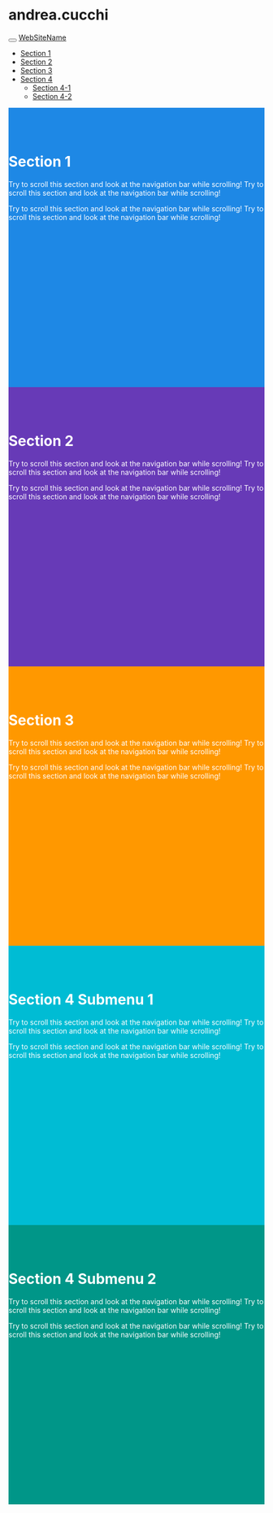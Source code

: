 # andrea.cucchi
<html>
<head>
	<meta charset="utf-8">
	<meta name="viewport" content="width=device-width, initial-scale=1">
	<link rel="stylesheet" href="http://maxcdn.bootstrapcdn.com/bootstrap/3.3.6/css/bootstrap.min.css">
	<script src="https://ajax.googleapis.com/ajax/libs/jquery/1.12.2/jquery.min.js"></script>
	<script src="http://maxcdn.bootstrapcdn.com/bootstrap/3.3.6/js/bootstrap.min.js"></script>
<style>
body {
      position: relative; 
  }
  #section1 {padding-top:50px;height:500px;color: #fff; background-color: #1E88E5;}
  #section2 {padding-top:50px;height:500px;color: #fff; background-color: #673ab7;}
  #section3 {padding-top:50px;height:500px;color: #fff; background-color: #ff9800;}
  #section41 {padding-top:50px;height:500px;color: #fff; background-color: #00bcd4;}
  #section42 {padding-top:50px;height:500px;color: #fff; background-color: #009688;}
 
</style>

</head>
<body data-spy="scroll" data-target=".navbar" data-offset="50">
	<nav class="navbar navbar-inverse navbar-fixed-top">
  <div class="container-fluid">
    <div class="navbar-header">
        <button type="button" class="navbar-toggle" data-toggle="collapse" data-target="#myNavbar">
          <span class="icon-bar"></span>
          <span class="icon-bar"></span>
          <span class="icon-bar"></span>                        
      </button>
      <a class="navbar-brand" href="#">WebSiteName</a>
    </div>
    <div>
      <div class="collapse navbar-collapse" id="myNavbar">
        <ul class="nav navbar-nav">
          <li><a href="#section1">Section 1</a></li>
          <li><a href="#section2">Section 2</a></li>
          <li><a href="#section3">Section 3</a></li>
          <li class="dropdown"><a class="dropdown-toggle" data-toggle="dropdown" href="#">Section 4 <span class="caret"></span></a>
            <ul class="dropdown-menu">
              <li><a href="#section41">Section 4-1</a></li>
              <li><a href="#section42">Section 4-2</a></li>
            </ul>
          </li>
        </ul>
      </div>
    </div>
  </div>
</nav>    

<div id="section1" class="container-fluid">
  <h1>Section 1</h1>
  <p>Try to scroll this section and look at the navigation bar while scrolling! Try to scroll this section and look at the navigation bar while scrolling!</p>
  <p>Try to scroll this section and look at the navigation bar while scrolling! Try to scroll this section and look at the navigation bar while scrolling!</p>
</div>
<div id="section2" class="container-fluid">
  <h1>Section 2</h1>
  <p>Try to scroll this section and look at the navigation bar while scrolling! Try to scroll this section and look at the navigation bar while scrolling!</p>
  <p>Try to scroll this section and look at the navigation bar while scrolling! Try to scroll this section and look at the navigation bar while scrolling!</p>
</div>
<div id="section3" class="container-fluid">
  <h1>Section 3</h1>
  <p>Try to scroll this section and look at the navigation bar while scrolling! Try to scroll this section and look at the navigation bar while scrolling!</p>
  <p>Try to scroll this section and look at the navigation bar while scrolling! Try to scroll this section and look at the navigation bar while scrolling!</p>
</div>
<div id="section41" class="container-fluid">
  <h1>Section 4 Submenu 1</h1>
  <p>Try to scroll this section and look at the navigation bar while scrolling! Try to scroll this section and look at the navigation bar while scrolling!</p>
  <p>Try to scroll this section and look at the navigation bar while scrolling! Try to scroll this section and look at the navigation bar while scrolling!</p>
</div>
<div id="section42" class="container-fluid">
  <h1>Section 4 Submenu 2</h1>
  <p>Try to scroll this section and look at the navigation bar while scrolling! Try to scroll this section and look at the navigation bar while scrolling!</p>
  <p>Try to scroll this section and look at the navigation bar while scrolling! Try to scroll this section and look at the navigation bar while scrolling!</p>
</div>

	
</body>




</html>
